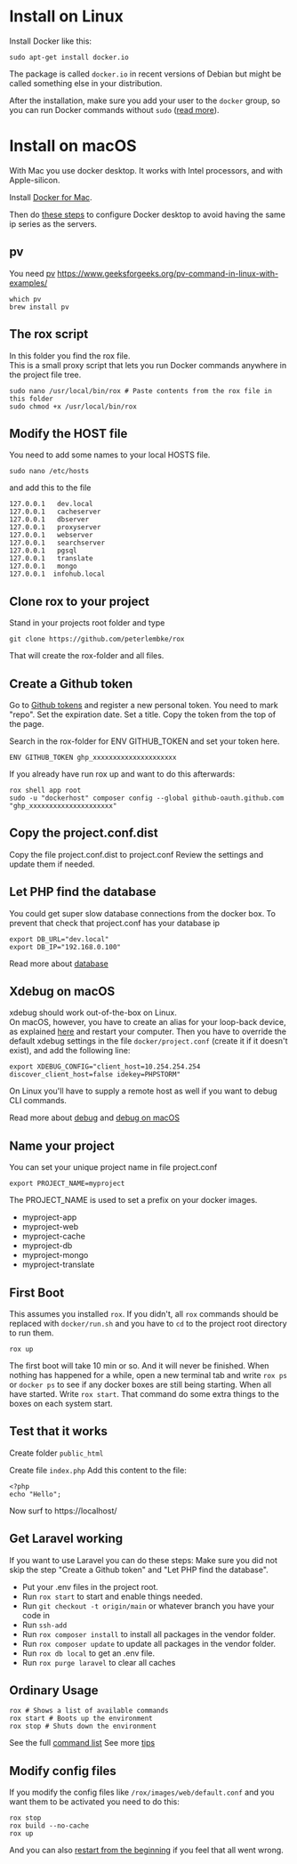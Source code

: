 # Install on Linux

Install Docker like this:

```
sudo apt-get install docker.io
```

The package is called `docker.io` in recent versions of Debian but might be called something else in your distribution.

After the installation, make sure you add your user to the `docker` group, so you can run Docker commands without `sudo` ([read more](https://docs.docker.com/engine/installation/linux/linux-postinstall/)).

# Install on macOS

With Mac you use docker desktop. It works with Intel processors, and with Apple-silicon.

Install [Docker for Mac](https://docs.docker.com/docker-for-mac/install/).

Then do [these steps](documentation/tips.md#factory-reset-docker-desktop) to configure Docker desktop to avoid having the same ip series as the servers.

## pv
You need [pv](http://www.ivarch.com/programs/pv.shtml)
https://www.geeksforgeeks.org/pv-command-in-linux-with-examples/

```
which pv
brew install pv
```

## The rox script

In this folder you find the rox file.  
This is a small proxy script that lets you run Docker commands anywhere in the project file tree.
```
sudo nano /usr/local/bin/rox # Paste contents from the rox file in this folder
sudo chmod +x /usr/local/bin/rox
```

## Modify the HOST file
You need to add some names to your local HOSTS file.
```
sudo nano /etc/hosts
```
and add this to the file
```
127.0.0.1   dev.local
127.0.0.1   cacheserver
127.0.0.1   dbserver
127.0.0.1   proxyserver
127.0.0.1   webserver
127.0.0.1   searchserver
127.0.0.1   pgsql
127.0.0.1   translate
127.0.0.1   mongo
127.0.0.1  infohub.local
```

## Clone rox to your project
Stand in your projects root folder and type
```
git clone https://github.com/peterlembke/rox 
```
That will create the rox-folder and all files.

## Create a Github token
Go to [Github tokens](https://github.com/settings/tokens) and register a new personal token.
You need to mark "repo". Set the expiration date. Set a title. Copy the token from the top of the page.

Search in the rox-folder for ENV GITHUB_TOKEN and set your token here.
``` 
ENV GITHUB_TOKEN ghp_xxxxxxxxxxxxxxxxxxxxx
```

If you already have run rox up and want to do this afterwards:
```
rox shell app root
sudo -u "dockerhost" composer config --global github-oauth.github.com "ghp_xxxxxxxxxxxxxxxxxxxxx" 
```

## Copy the project.conf.dist
Copy the file project.conf.dist to project.conf
Review the settings and update them if needed.

## Let PHP find the database
You could get super slow database connections from the docker box.
To prevent that check that project.conf has your database ip
```
export DB_URL="dev.local"
export DB_IP="192.168.0.100"
```
Read more about [database](documentation/database.md)

## Xdebug on macOS
xdebug should work out-of-the-box on Linux.  
On macOS, however, you have to create an alias for your loop-back device, as explained [here](https://gist.github.com/ralphschindler/535dc5916ccbd06f53c1b0ee5a868c93) and restart your computer. Then you have to override the default xdebug settings in the file `docker/project.conf` (create it if it doesn't exist), and add the following line:
```
export XDEBUG_CONFIG="client_host=10.254.254.254 discover_client_host=false idekey=PHPSTORM"
```
On Linux you'll have to supply a remote host as well if you want to debug CLI commands.

Read more about [debug](documentation/debug.md) and [debug on macOS](documentation/xdebug-mac.md)

## Name your project

You can set your unique project name in file project.conf
``` 
export PROJECT_NAME=myproject
```
The PROJECT_NAME is used to set a prefix on your docker images.

* myproject-app 
* myproject-web 
* myproject-cache 
* myproject-db 
* myproject-mongo 
* myproject-translate

## First Boot
This assumes you installed `rox`. If you didn't, all `rox` commands should be replaced
with `docker/run.sh` and you have to `cd` to the project root directory to run them.
```
rox up
```
The first boot will take 10 min or so. And it will never be finished. When nothing has happened for a while, open a new terminal tab and write `rox ps` or `docker ps` to see if any docker boxes are still being starting.
When all have started. Write `rox start`. That command do some extra things to the boxes on each system start.

## Test that it works

Create folder `public_html`

Create file `index.php`
Add this content to the file:
```
<?php
echo "Hello"; 
```
Now surf to https://localhost/

## Get Laravel working
If you want to use Laravel you can do these steps:
Make sure you did not skip the step "Create a Github token" and "Let PHP find the database".

* Put your .env files in the project root.
* Run `rox start` to start and enable things needed.
* Run `git checkout -t origin/main` or whatever branch you have your code in
* Run `ssh-add`
* Run `rox composer install` to install all packages in the vendor folder.
* Run `rox composer update` to update all packages in the vendor folder.
* Run `rox db local` to get an .env file.
* Run `rox purge laravel` to clear all caches

## Ordinary Usage
```
rox # Shows a list of available commands
rox start # Boots up the environment
rox stop # Shuts down the environment
```
See the full [command list](documentation/commands.md)
See more [tips](documentation/tips.md)

## Modify config files
If you modify the config files like `/rox/images/web/default.conf` and you want them to be activated you need to do this:
```
rox stop  
rox build --no-cache
rox up
```
And you can also [restart from the beginning](documentation/restart-from-beginning.md) if you feel that all went wrong.
